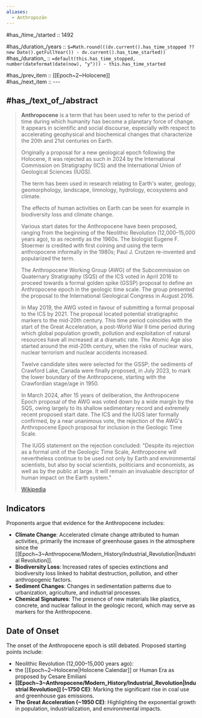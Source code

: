 ```yaml
---
aliases:
  - Anthropozän
---
```


#has_/time_/started :: 1492

#has_/duration_/years :: `$=Math.round(((dv.current().has_time_stopped ?? new Date().getFullYear()) - dv.current().has_time_started))` 
#has_/duration_ :: `=default(this.has_time_stopped, number(dateformat(date(now), "y"))) - this.has_time_started` 


#has_/prev_item :: [[Epoch~2~Holocene]]    
#has_/next_item :: ---

## #has_/text_of_/abstract 


> **Anthropocene** is a term that has been used to refer to the period of time 
> during which humanity has become a planetary force of change. 
> It appears in scientific and social discourse, 
> especially with respect to accelerating geophysical and biochemical changes 
> that characterize the 20th and 21st centuries on Earth. 
> 
> Originally a proposal for a new geological epoch following the Holocene, 
> it was rejected as such in 2024 by the International Commission on Stratigraphy (ICS) 
> and the International Union of Geological Sciences (IUGS).
>
> The term has been used in research relating to Earth's water, 
> geology, geomorphology, landscape, limnology, hydrology, ecosystems and climate. 
> 
> The effects of human activities on Earth can be seen for example in biodiversity loss and climate change. 
> 
> Various start dates for the Anthropocene have been proposed, 
> ranging from the beginning of the Neolithic Revolution (12,000–15,000 years ago), 
> to as recently as the 1960s. 
> The biologist Eugene F. Stoermer is credited with first coining 
> and using the term anthropocene informally in the 1980s; 
> Paul J. Crutzen re-invented and popularized the term.
>
> The Anthropocene Working Group (AWG) of the Subcommission on Quaternary Stratigraphy (SQS) of the ICS 
> voted in April 2016 to proceed towards a formal golden spike (GSSP) proposal 
> to define an Anthropocene epoch in the geologic time scale. 
> The group presented the proposal to the International Geological Congress in August 2016.
>
> In May 2019, the AWG voted in favour of submitting a formal proposal to the ICS by 2021. 
> The proposal located potential stratigraphic markers to the mid-20th century. 
> This time period coincides with the start of the Great Acceleration, 
> a post-World War II time period during which global population growth, pollution 
> and exploitation of natural resources have all increased at a dramatic rate. 
> The Atomic Age also started around the mid-20th century, 
> when the risks of nuclear wars, nuclear terrorism and nuclear accidents increased.
>
> Twelve candidate sites were selected for the GSSP; 
> the sediments of Crawford Lake, Canada were finally proposed, in July 2023, 
> to mark the lower boundary of the Anthropocene, starting with the Crawfordian stage/age in 1950.
>
> In March 2024, after 15 years of deliberation, the Anthropocene Epoch proposal of the AWG was voted down by a wide margin 
> by the SQS, owing largely to its shallow sedimentary record and extremely recent proposed start date. 
> The ICS and the IUGS later formally confirmed, by a near unanimous vote, 
> the rejection of the AWG's Anthropocene Epoch proposal for inclusion in the Geologic Time Scale. 
> 
> The IUGS statement on the rejection concluded: "Despite its rejection as a formal unit of the Geologic Time Scale, 
> Anthropocene will nevertheless continue to be used not only by Earth and environmental scientists, 
> but also by social scientists, politicians and economists, as well as by the public at large. 
> It will remain an invaluable descriptor of human impact on the Earth system."
>
> [Wikipedia](https://en.wikipedia.org/wiki/Anthropocene) 


## Indicators 

Proponents argue that evidence for the Anthropocene includes:
- **Climate Change**: Accelerated climate change attributed to human activities, primarily the increase of greenhouse gases in the atmosphere since the [[Epoch~3~Anthropocene/Modern_History/Industrial_Revolution|Industrial Revolution]].
- **Biodiversity Loss**: Increased rates of species extinctions and biodiversity loss linked to habitat destruction, pollution, and other anthropogenic factors.
- **Sediment Changes**: Changes in sedimentation patterns due to urbanization, agriculture, and industrial processes.
- **Chemical Signatures**: The presence of new materials like plastics, concrete, and nuclear fallout in the geologic record, which may serve as markers for the Anthropocene.
    

## Date of Onset

The onset of the Anthropocene epoch is still debated. Proposed starting points include:
- Neolithic Revolution (12,000–15,000 years ago): 
- the [[Epoch~2~Holocene|Holocene Calendar]] or  Human Era as proposed by Cesare Emiliani 
- **[[Epoch~3~Anthropocene/Modern_History/Industrial_Revolution|Industrial Revolution]] (~1750 CE)**: Marking the significant rise in coal use and greenhouse gas emissions.
- **The Great Acceleration (~1950 CE)**: Highlighting the exponential growth in population, industrialization, and environmental impacts.


